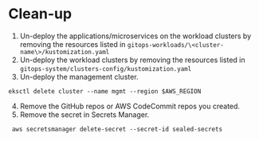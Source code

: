 # Clean-up
1. Un-deploy the applications/microservices on the workload clusters by removing the resources listed in ```gitops-workloads/\<cluster-name\>/kustomization.yaml```
2. Un-deploy the workload clusters by removing the resources listed in ```gitops-system/clusters-config/kustomization.yaml```
3. Un-deploy the management cluster.
```
eksctl delete cluster --name mgmt --region $AWS_REGION
```
4. Remove the GitHub repos or AWS CodeCommit repos you created.
5. Remove the secret in Secrets Manager.
```
 aws secretsmanager delete-secret --secret-id sealed-secrets
```